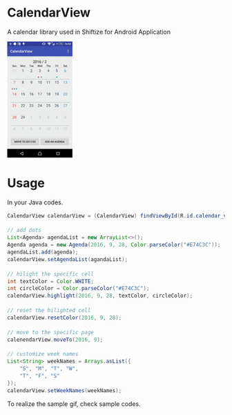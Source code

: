 # CalendarView
A calendar library used in Shiftize for Android Application

<p>
    <img src="arts/example.gif" alt="example" width="30%"/>
</p>

# Usage
In your Java codes.
```java
CalendarView calendarView = (CalendarView) findViewById(R.id.calendar_view);

// add dots
List<Agenda> agendaList = new ArrayList<>();
Agenda agenda = new Agenda(2016, 9, 28, Color.parseColor("#E74C3C"));
agendaList.add(agenda);
calendarView.setAgendaList(agandaList);

// hilight the specific cell
int textColor = Color.WHITE;
int circleColor = Color.parseColor("#E74C3C");
calendarView.highlight(2016, 9, 28, textColor, circleColor);

// reset the hilighted cell
calendarView.resetColor(2016, 9, 28);

// move to the specific page
calenendarView.moveTo(2016, 9);

// customize week names
List<String> weekNames = Arrays.asList({
    "S", "M", "T", "W",
    "T", "F", "S"
});
calendarView.setWeekNames(weekNames);
```

To realize the sample gif, check sample codes.
